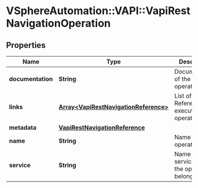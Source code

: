 # VSphereAutomation::VAPI::VapiRestNavigationOperation

## Properties
Name | Type | Description | Notes
------------ | ------------- | ------------- | -------------
**documentation** | **String** | Documentation of the operation. | 
**links** | [**Array&lt;VapiRestNavigationReference&gt;**](VapiRestNavigationReference.md) | List of References to execute the operation. | 
**metadata** | [**VapiRestNavigationReference**](VapiRestNavigationReference.md) |  | 
**name** | **String** | Name of the operation. | 
**service** | **String** | Name of the service where the operations belongs to. | 


